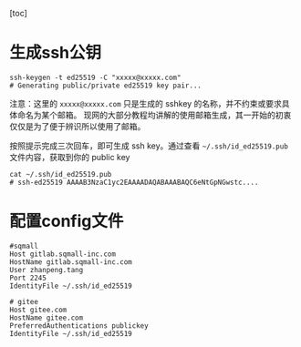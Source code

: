 [toc]

# 生成ssh公钥

```liunx
ssh-keygen -t ed25519 -C "xxxxx@xxxxx.com"  
# Generating public/private ed25519 key pair...
```

注意：这里的 `xxxxx@xxxxx.com` 只是生成的 sshkey 的名称，并不约束或要求具体命名为某个邮箱。
现网的大部分教程均讲解的使用邮箱生成，其一开始的初衷仅仅是为了便于辨识所以使用了邮箱。

按照提示完成三次回车，即可生成 ssh key。通过查看 `~/.ssh/id_ed25519.pub` 文件内容，获取到你的 public key

```
cat ~/.ssh/id_ed25519.pub
# ssh-ed25519 AAAAB3NzaC1yc2EAAAADAQABAAABAQC6eNtGpNGwstc....
```

# 配置config文件

```
#sqmall
Host gitlab.sqmall-inc.com
HostName gitlab.sqmall-inc.com
User zhanpeng.tang
Port 2245
IdentityFile ~/.ssh/id_ed25519

# gitee
Host gitee.com
HostName gitee.com
PreferredAuthentications publickey
IdentityFile ~/.ssh/id_ed25519
```

